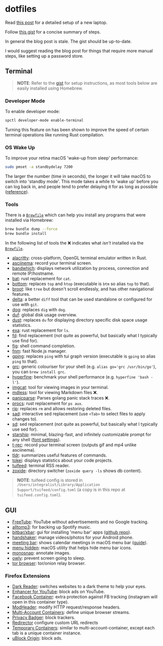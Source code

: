 # dotfiles

Read [this post](https://www.integralist.co.uk/posts/new-laptop-configuration/) for a detailed setup of a new laptop.

Follow [this gist](https://gist.github.com/Integralist/05e5415de6743e66b112574a1a5c1970) for a concise summary of steps.

In general the blog post is stale. The gist should be up-to-date. 

I would suggest reading the blog post for things that require more manual steps, like setting up a password store.

## Terminal

> **NOTE**: Refer to the [gist](https://gist.github.com/Integralist/05e5415de6743e66b112574a1a5c1970) for setup instructions, as most tools below are easily installed using Homebrew.

### Developer Mode

To enable developer mode:

```bash
spctl developer-mode enable-terminal
```

Turning this feature on has been shown to improve the speed of certain terminal operations like running Rust compilation.

### OS Wake Up

To improve your retina macOS 'wake-up from sleep' performance: 

```bash
sudo pmset -a standbydelay 7200
```

The larger the number (time in seconds), the longer it will take macOS to switch into 'standby mode'. This mode takes a while to 'wake up' before you can log back in, and people tend to prefer delaying it for as long as possible ([reference](https://www.cultofmac.com/221392/quick-hack-speeds-up-retina-macbooks-wake-from-sleep-os-x-tips/)).

### Tools

There is a [`Brewfile`](./Brewfile) which can help you install any programs that were installed via Homebrew:

```bash
brew bundle dump --force
brew bundle install
```

In the following list of tools the ❌ indicates what _isn't_ installed via the [`Brewfile`](./Brewfile).

- [alacritty](https://github.com/alacritty/alacritty/blob/master/INSTALL.md#macos): cross-platform, OpenGL terminal emulator written in Rust.
- [asciinema](https://asciinema.org/): record your terminal screen.
- [bandwhich](https://github.com/imsnif/bandwhich): displays network utilization by process, connection and remote IP/hostname.
- [bat](https://github.com/sharkdp/bat): rust replacement for `cat`.
- [bottom](https://github.com/ClementTsang/bottom): replaces `top` and `htop` (executable is `btm` so alias `top` to that).
- [broot](https://github.com/Canop/broot): like `tree` but doesn't scroll endlessly, and has other navigational features.
- [delta](https://github.com/dandavison/delta): a better `diff` tool that can be used standalone or configured for use with `git`.
- [dog](https://github.com/ogham/dog): replaces `dig` with `dog`.
- [duf](https://github.com/muesli/duf): global disk usage overview.
- [dust](https://github.com/bootandy/dust): replaces `du` for displaying directory specific disk space usage statistics.
- [exa](https://github.com/ogham/exa): rust replacement for `ls`.
- [fd](https://github.com/sharkdp/fd): find replacement (not quite as powerful, but basically what I typically use find for).
- [fig](https://fig.io/): shell command completion.
- [fnm](https://github.com/Schniz/fnm): fast Node.js manager.
- [gping](https://github.com/orf/gping): replaces `ping` with tui graph version (executable is `gping` so alias `ping` to that).
- [grc](https://github.com/garabik/grc): generic colouriser for your shell (e.g. `alias go='grc /usr/bin/go'`), you can `brew install grc`.
- [hyperfine](https://github.com/sharkdp/hyperfine): benchmark your shell performance (e.g. `hyperfine 'bash -l'`).
- [imgcat](https://github.com/eddieantonio/imgcat): tool for viewing images in your terminal.
- [mdless](https://brettterpstra.com/projects/mdless/): tool for viewing Markdown files ❌.
- [panicparse](https://github.com/maruel/panicparse): Parses golang panic stack traces ❌.
- [procs](https://github.com/dalance/procs): rust replacement for `ps aux`.
- [rip](https://github.com/nivekuil/rip): replaces `rm` and allows restoring deleted files.
- [sad](https://github.com/ms-jpq/sad): interactive sed replacement (use `<Tab>` to select files to apply changes to).
- [sd](https://github.com/chmln/sd): sed replacement (not quite as powerful, but basically what I typically use sed for).
- [starship](https://starship.rs/): minimal, blazing-fast, and infinitely customizable prompt for any shell ([font settings](./.alacritty.yml)).
- [t-rec](https://github.com/sassman/t-rec-rs): record your terminal screen (outputs gif and mp4 unlike asciinema).
- [tldr](https://github.com/isacikgoz/tldr): summarizes useful features of commands.
- [tokei](https://github.com/XAMPPRocky/tokei): displays statistics about your code projects.
- [tuifeed](https://github.com/veeso/tuifeed): terminal RSS reader.
- [zoxide](https://github.com/ajeetdsouza/zoxide): directory switcher (`zoxide query -ls` shows db content).

> **NOTE**: tuifeed config is stored in `/Users/integralist/Library/Application Support/tuifeed/config.toml` (a copy is in this repo at `tuifeed.config.toml`).

## GUI

- [FreeTube](https://github.com/FreeTubeApp/FreeTube): YouTube without advertisements and no Google tracking.
- [alltomp3](https://alltomp3.org/): for backing up Spotify music.
- [bitbar/xbar](https://xbarapp.com/): gui for installing 'menu bar' apps ([github repo](https://github.com/matryer/xbar)).
- [handshaker](https://apps.apple.com/us/app/handshaker-manage-your-android-phones-at-ease/id1012930195?mt=12): manage videos/photos for your Android phone.
- [meeting bar](https://github.com/leits/MeetingBar): shows calendar meetings in macOS menu bar ([guide](https://support.google.com/calendar/answer/99358?co=GENIE.Platform%3DDesktop&hl=en)).
- [menu hidden](https://github.com/dwarvesf/hidden): macOS utility that helps hide menu bar icons.
- [monosnap](https://monosnap.com/): annotate images.
- [owly](https://apps.apple.com/us/app/owly-display-sleep-prevention/id882812218): prevent screen going to sleep.
- [tor browser](https://www.torproject.org/download/): tor/onion relay browser.

### Firefox Extensions

- [Dark Reader](https://addons.mozilla.org/en-GB/firefox/addon/darkreader/): switches websites to a dark theme to help your eyes.
- [Enhancer for YouTube](https://addons.mozilla.org/en-GB/firefox/addon/enhancer-for-youtube/): block ads on YouTube.
- [Facebook Container](https://addons.mozilla.org/en-GB/firefox/addon/facebook-container/): extra protection against FB tracking (instagram will open in this container type).
- [ModHeader](https://addons.mozilla.org/en-GB/firefox/addon/modheader-firefox/): modify HTTP request/response headers.
- [Multi-Account Containers](https://addons.mozilla.org/en-GB/firefox/addon/multi-account-containers/): define unique browser streams.
- [Privacy Badger](https://addons.mozilla.org/en-GB/firefox/addon/privacy-badger17/): block trackers.
- [Redirector](https://addons.mozilla.org/en-GB/firefox/addon/redirector/) configure custom URL redirects
- [Temporary Containers](https://addons.mozilla.org/en-US/firefox/addon/temporary-containers/): similar to multi-account-container, except each tab is a unique container instance.
- [uBlock Origin](https://addons.mozilla.org/en-GB/firefox/addon/ublock-origin/): block ads.
